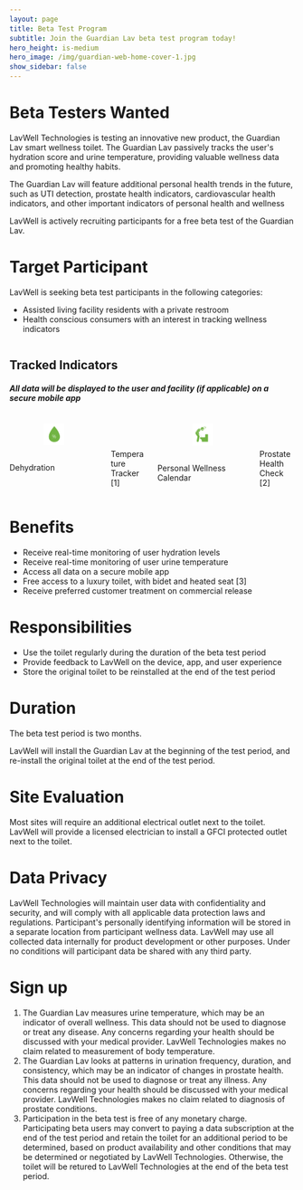 ```yaml
---
layout: page
title: Beta Test Program
subtitle: Join the Guardian Lav beta test program today!
hero_height: is-medium
hero_image: /img/guardian-web-home-cover-1.jpg
show_sidebar: false
---
```


# Beta Testers Wanted
LavWell Technologies is testing an innovative new product, the Guardian Lav smart wellness toilet.  The Guardian Lav passively tracks the user's hydration score and urine temperature, providing valuable wellness data and promoting healthy habits.

The Guardian Lav will feature additional personal health trends in the future, such as UTI detection, prostate health indicators, cardiovascular health indicators, and other important indicators of personal health and wellness

LavWell is actively recruiting participants for a free beta test of the Guardian Lav.

# Target Participant
LavWell is seeking beta test participants in the following categories:
- Assisted living facility residents with a private restroom
- Health conscious consumers with an interest in tracking wellness indicators


<section class="hero is-primary">
    <div class="hero-body">
        <div class="columns">
            <div class="column" is-full>
                <div class="content">
                    <h2 class="has-text-centered">Tracked Indicators</h2>
                    <h5 class="has-text-centered">All data will be displayed to the user and facility (if applicable) on a secure mobile app</h3>
                </div>
            </div>
        </div>
        <div class="columns is-multiline is-centered">
            <div class="column is-3 has-text-centered">
                <div class="columns">
                    <div class="column is-3"></div>
                    <div class="column is-6">
                        <figure class="image is-4 is-square">
                            <img src="/img/icons/dehydration.svg" alt="picture" class="image-responsive">
                        </figure>
                    </div>
                    <div class="column is-3"></div>
                </div>
                <p class="title is-5">Dehydration</p>
            </div>
            <div class="column is-3 has-text-centered">
                <div class="columns">
                    <div class="column is-3"></div>
                    <div class="column is-6">
                        <figure class="image is-4 is-square">
                            <img src="/img/icons/temperature.svg" alt="picture" class="image-responsive">
                        </figure>
                    </div>
                    <div class="column is-3"></div>
                </div>
                <p class="title is-5">Temperature Tracker [1]</p>
            </div>
            <div class="column is-3 has-text-centered">
                <div class="columns">
                    <div class="column is-3"></div>
                    <div class="column is-6">
                        <figure class="image is-4 is-square">
                            <img src="/img/icons/urinary-tract-function.svg" alt="picture" class="image-responsive">
                        </figure>
                    </div>
                    <div class="column is-3"></div>
                </div>
                <p class="title is-5">Personal Wellness Calendar</p>
            </div>
            <div class="column is-3 has-text-centered">
                <div class="columns">
                    <div class="column is-3"></div>
                    <div class="column is-6">
                        <figure class="image is-4 is-square">
                            <img src="/img/icons/calendar_month.svg" alt="picture" class="image-responsive">
                        </figure>
                    </div>
                    <div class="column is-3"></div>
                </div>
                <p class="title is-5">Prostate Health Check [2]</p>
            </div>
        </div>
    </div>
</section>

# Benefits
- Receive real-time monitoring of user hydration levels
- Receive real-time monitoring of user urine temperature
- Access all data on a secure mobile app
- Free access to a luxury toilet, with bidet and heated seat [3]
- Receive preferred customer treatment on commercial release

# Responsibilities
- Use the toilet regularly during the duration of the beta test period
- Provide feedback to LavWell on the device, app, and user experience
- Store the original toilet to be reinstalled at the end of the test period

# Duration
The beta test period is two months.

LavWell will install the Guardian Lav at the beginning of the test period, and re-install the original toilet at the end of the test period.

# Site Evaluation
Most sites will require an additional electrical outlet next to the toilet.  LavWell will provide a licensed electrician to install a GFCI protected outlet next to the toilet.

# Data Privacy
LavWell Technologies will maintain user data with confidentiality and security, and will comply with all applicable data protection laws and regulations.  Participant's personally identifying information will be stored in a separate location from participant wellness data.  LavWell may use all collected data internally for product development or other purposes.  Under no conditions will participant data be shared with any third party.

# Sign up
<div id="formkeep-embed" data-formkeep-url="https://formkeep.com/p/d1952ecdaad54b0d412d8f1174db8024?embedded=1"></div>

<script type="text/javascript" src="https://pym.nprapps.org/pym.v1.min.js"></script>
<script type="text/javascript" src="https://formkeep-production-herokuapp-com.global.ssl.fastly.net/formkeep-embed.js"></script>

<!-- Get notified when the form is submitted, add your own code below: -->
<script>
const formkeepEmbed = document.querySelector('#formkeep-embed')

formkeepEmbed.addEventListener('formkeep-embed:submitting', _event => {
  console.log('Submitting form...')
})

formkeepEmbed.addEventListener('formkeep-embed:submitted', _event => {
  console.log('Submitted form...')
})
</script>

1. The Guardian Lav measures urine temperature, which may be an indicator of overall wellness.  This data should not be used to diagnose or treat any disease.  Any concerns regarding your health should be discussed with your medical provider.  LavWell Technologies makes no claim related to measurement of body temperature.
2. The Guardian Lav looks at patterns in urination frequency, duration, and consistency, which may be an indicator of changes in prostate health.  This data should not be used to diagnose or treat any illness.  Any concerns regarding your health should be discussed with your medical provider.  LavWell Technologies makes no claim related to diagnosis of prostate conditions.
3. Participation in the beta test is free of any monetary charge. Participating beta users may convert to paying a data subscription at the end of the test period and retain the toilet for an additional period to be determined, based on product availability and other conditions that may be determined or negotiated by LavWell Technologies.  Otherwise, the toilet will be retured to LavWell Technologies at the end of the beta test period.
